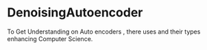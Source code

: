 # DenoisingAutoencoder
To Get Understanding on Auto encoders , there uses and their types enhancing  Computer Science.
